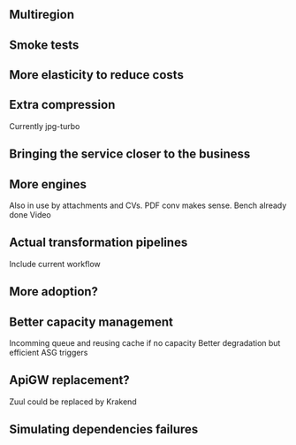 #

## Multiregion

## Smoke tests

## More elasticity to reduce costs

## Extra compression
Currently jpg-turbo

## Bringing the service closer to the business

## More engines
Also in use by attachments and CVs. PDF conv makes sense. Bench already done
Video


## Actual transformation pipelines

Include current workflow

## More adoption?

## Better capacity management

Incomming queue and reusing cache if no capacity
Better degradation but efficient ASG triggers

## ApiGW replacement?

Zuul could be replaced by Krakend

## Simulating dependencies failures

